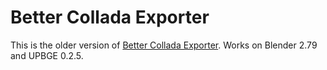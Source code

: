 # Better Collada Exporter
This is the older version of [Better Collada Exporter](https://github.com/godotengine/collada-exporter).
Works on Blender 2.79 and UPBGE 0.2.5.
